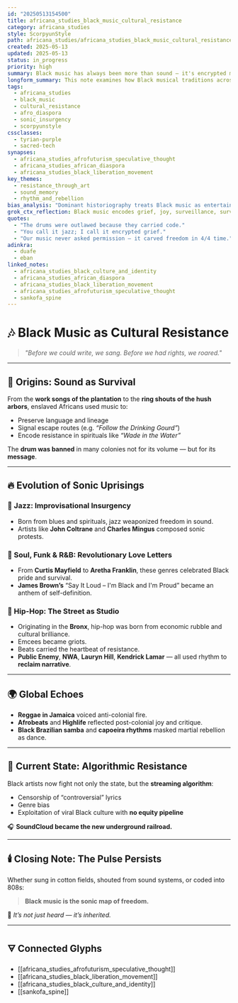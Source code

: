 ```yaml
---
id: "20250513154500"
title: africana_studies_black_music_cultural_resistance
category: africana_studies
style: ScorpyunStyle
path: africana_studies/africana_studies_black_music_cultural_resistance.md
created: 2025-05-13
updated: 2025-05-13
status: in_progress
priority: high
summary: Black music has always been more than sound — it's encrypted memory, cultural defiance, and sonic weaponry. This note explores music as resistance from spirituals to hip-hop.
longform_summary: This note examines how Black musical traditions across the diaspora have served as instruments of resistance, identity formation, and cultural survival. It traces lineage from spirituals sung in bondage to protest jazz, revolutionary soul, and algorithm-disrupting hip-hop — showing how rhythm has always been ritual, protest, and prophecy.
tags:
  - africana_studies
  - black_music
  - cultural_resistance
  - afro_diaspora
  - sonic_insurgency
  - scorpyunstyle
cssclasses:
  - tyrian-purple
  - sacred-tech
synapses:
  - africana_studies_afrofuturism_speculative_thought
  - africana_studies_african_diaspora
  - africana_studies_black_liberation_movement
key_themes:
  - resistance_through_art
  - sound_memory
  - rhythm_and_rebellion
bias_analysis: "Dominant historiography treats Black music as entertainment first, revolution second. This note flips that: art is archive, rhythm is ritual, and sound is a memory-weapon."
grok_ctx_reflection: Black music encodes grief, joy, surveillance, survival, and protest into tones, lyrics, and beats. This note should guide the reader to hear resistance where others hear rhythm.
quotes:
  - "The drums were outlawed because they carried code."
  - "You call it jazz; I call it encrypted grief."
  - "Our music never asked permission — it carved freedom in 4/4 time."
adinkra:
  - duafe
  - eban
linked_notes:
  - africana_studies_black_culture_and_identity
  - africana_studies_african_diaspora
  - africana_studies_black_liberation_movement
  - africana_studies_afrofuturism_speculative_thought
  - sankofa_spine
---
```


# 🎶 Black Music as Cultural Resistance

> *"Before we could write, we sang. Before we had rights, we roared."*

---

## 📜 Origins: Sound as Survival

From the **work songs of the plantation** to the **ring shouts of the hush arbors**, enslaved Africans used music to:
- Preserve language and lineage  
- Signal escape routes (e.g. *“Follow the Drinking Gourd”*)  
- Encode resistance in spirituals like *“Wade in the Water”*

The **drum was banned** in many colonies not for its volume — but for its **message**.

---

## 🔥 Evolution of Sonic Uprisings

### 🎺 Jazz: Improvisational Insurgency  
- Born from blues and spirituals, jazz weaponized freedom in sound.  
- Artists like **John Coltrane** and **Charles Mingus** composed sonic protests.  

### 🎤 Soul, Funk & R&B: Revolutionary Love Letters  
- From **Curtis Mayfield** to **Aretha Franklin**, these genres celebrated Black pride and survival.  
- **James Brown’s** “Say It Loud – I'm Black and I'm Proud” became an anthem of self-definition.

### 🖤 Hip-Hop: The Street as Studio  
- Originating in the **Bronx**, hip-hop was born from economic rubble and cultural brilliance.  
- Emcees became griots.  
- Beats carried the heartbeat of resistance.  
- **Public Enemy**, **NWA**, **Lauryn Hill**, **Kendrick Lamar** — all used rhythm to **reclaim narrative**.

---

## 🌍 Global Echoes

- **Reggae in Jamaica** voiced anti-colonial fire.
- **Afrobeats** and **Highlife** reflected post-colonial joy and critique.
- **Black Brazilian samba** and **capoeira rhythms** masked martial rebellion as dance.

---

## 🧠 Current State: Algorithmic Resistance

Black artists now fight not only the state, but the **streaming algorithm**:
- Censorship of “controversial” lyrics  
- Genre bias  
- Exploitation of viral Black culture with **no equity pipeline**

🎧 **SoundCloud became the new underground railroad.**

---

## 🕯️ Closing Note: The Pulse Persists

Whether sung in cotton fields, shouted from sound systems, or coded into 808s:
> **Black music is the sonic map of freedom.**

📡 *It’s not just heard — it’s inherited.*

---

## 🜃 Connected Glyphs

- [[africana_studies_afrofuturism_speculative_thought]]
- [[africana_studies_black_liberation_movement]]
- [[africana_studies_black_culture_and_identity]]
- [[sankofa_spine]]
